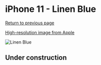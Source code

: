 # iPhone 11 - Linen Blue

[Return to previous page](/iphone_xr)

[High-resolution image from Apple](https://store.storeimages.cdn-apple.com/8756/as-images.apple.com/is/MY1A2?wid=4500&hei=4500&fmt=png)

<div style="width: 500px"><img src="/almost_uncompressed/MY1A2.webp" alt="Linen Blue"></div>

## Under construction
